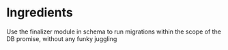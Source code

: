 # Ingredients

Use the finalizer module in schema to run migrations within the scope of the DB promise, without any funky juggling

